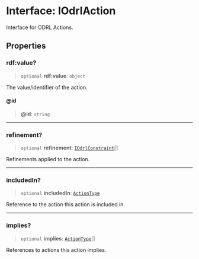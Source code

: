 # Interface: IOdrlAction

Interface for ODRL Actions.

## Properties

### rdf:value?

> `optional` **rdf:value**: `object`

The value/identifier of the action.

#### @id

> **@id**: `string`

***

### refinement?

> `optional` **refinement**: [`IOdrlConstraint`](IOdrlConstraint.md)[]

Refinements applied to the action.

***

### includedIn?

> `optional` **includedIn**: [`ActionType`](../type-aliases/ActionType.md)

Reference to the action this action is included in.

***

### implies?

> `optional` **implies**: [`ActionType`](../type-aliases/ActionType.md)[]

References to actions this action implies.
